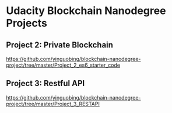 # Udacity Blockchain Nanodegree Projects

## Project 2: Private Blockchain
https://github.com/yinguobing/blockchain-nanodegree-project/tree/master/Project_2_es6_starter_code

## Project 3: Restful API
https://github.com/yinguobing/blockchain-nanodegree-project/tree/master/Project_3_RESTAPI
